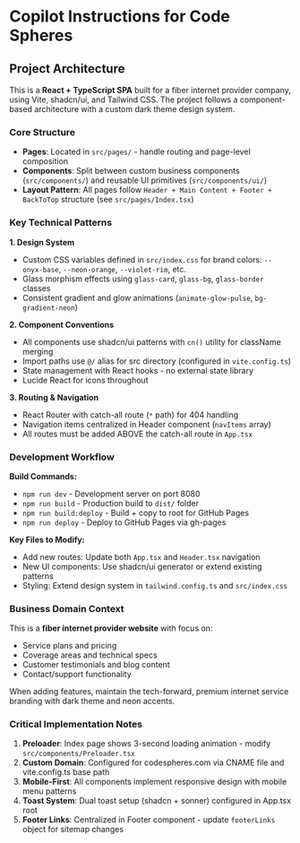 # Copilot Instructions for Code Spheres

## Project Architecture

This is a **React + TypeScript SPA** built for a fiber internet provider company, using Vite, shadcn/ui, and Tailwind CSS. The project follows a component-based architecture with a custom dark theme design system.

### Core Structure
- **Pages**: Located in `src/pages/` - handle routing and page-level composition  
- **Components**: Split between custom business components (`src/components/`) and reusable UI primitives (`src/components/ui/`)
- **Layout Pattern**: All pages follow `Header + Main Content + Footer + BackToTop` structure (see `src/pages/Index.tsx`)

### Key Technical Patterns

**1. Design System**
- Custom CSS variables defined in `src/index.css` for brand colors: `--onyx-base`, `--neon-orange`, `--violet-rim`, etc.
- Glass morphism effects using `glass-card`, `glass-bg`, `glass-border` classes
- Consistent gradient and glow animations (`animate-glow-pulse`, `bg-gradient-neon`)

**2. Component Conventions**
- All components use shadcn/ui patterns with `cn()` utility for className merging
- Import paths use `@/` alias for src directory (configured in `vite.config.ts`)
- State management with React hooks - no external state library
- Lucide React for icons throughout

**3. Routing & Navigation**
- React Router with catch-all route (`*` path) for 404 handling
- Navigation items centralized in Header component (`navItems` array)
- All routes must be added ABOVE the catch-all route in `App.tsx`

### Development Workflow

**Build Commands:**
- `npm run dev` - Development server on port 8080
- `npm run build` - Production build to `dist/` folder  
- `npm run build:deploy` - Build + copy to root for GitHub Pages
- `npm run deploy` - Deploy to GitHub Pages via gh-pages

**Key Files to Modify:**
- Add new routes: Update both `App.tsx` and `Header.tsx` navigation
- New UI components: Use shadcn/ui generator or extend existing patterns
- Styling: Extend design system in `tailwind.config.ts` and `src/index.css`

### Business Domain Context

This is a **fiber internet provider website** with focus on:
- Service plans and pricing
- Coverage areas and technical specs  
- Customer testimonials and blog content
- Contact/support functionality

When adding features, maintain the tech-forward, premium internet service branding with dark theme and neon accents.

### Critical Implementation Notes

1. **Preloader**: Index page shows 3-second loading animation - modify `src/components/Preloader.tsx`
2. **Custom Domain**: Configured for codespheres.com via CNAME file and vite.config.ts base path
3. **Mobile-First**: All components implement responsive design with mobile menu patterns
4. **Toast System**: Dual toast setup (shadcn + sonner) configured in App.tsx root
5. **Footer Links**: Centralized in Footer component - update `footerLinks` object for sitemap changes